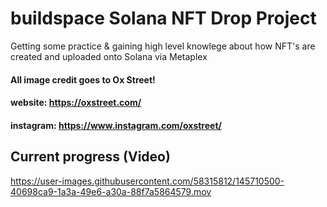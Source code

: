 # buildspace Solana NFT Drop Project

Getting some practice & gaining high level knowlege about how NFT's are created and uploaded onto Solana via Metaplex

#### All image credit goes to Ox Street!
#### website: https://oxstreet.com/ 
#### instagram: https://www.instagram.com/oxstreet/

## Current progress (Video)

https://user-images.githubusercontent.com/58315812/145710500-40698ca9-1a3a-49e6-a30a-88f7a5864579.mov
